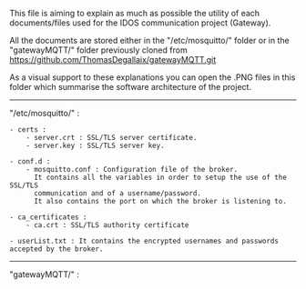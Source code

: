 This file is aiming to explain as much as possible the utility of each documents/files used for the IDOS communication project (Gateway).

All the documents are stored either in the "/etc/mosquitto/" folder or in the "gatewayMQTT/" folder previously cloned from https://github.com/ThomasDegallaix/gatewayMQTT.git


As a visual support to these explanations you can open the .PNG files in this folder which summarise the software architecture of the project.

*****************************************************************************************************************************************************************************

"/etc/mosquitto/" :

	- certs : 
		- server.crt : SSL/TLS server certificate.
		- server.key : SSL/TLS server key.
	
	- conf.d :
		- mosquitto.conf : Configuration file of the broker. 
		  It contains all the variables in order to setup the use of the SSL/TLS
		  communication and of a username/password.
		  It also contains the port on which the broker is listening to.

	- ca_certificates : 
		- ca.crt : SSL/TLS authority certificate

	- userList.txt : It contains the encrypted usernames and passwords accepted by the broker.




******************************************************************************************************************************************************************************

"gatewayMQTT/" : 


